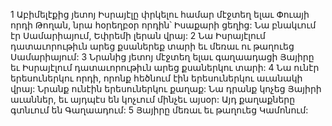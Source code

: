 1 Աբիմելէքից յետոյ Իսրայէլը փրկելու համար մէջտեղ ելաւ Փուայի որդի Թողան, նրա հօրեղբօր որդին՝ Իսաքարի ցեղից: Նա բնակւում էր Սամարիայում, Եփրեմի լերան վրայ: 2 Նա Իսրայէլում դատաւորութիւն արեց քսաներեք տարի եւ մեռաւ ու թաղուեց Սամարիայում: 3 Նրանից յետոյ մէջտեղ ելաւ գաղաադացի Յայիրը եւ Իսրայէլում դատաւորութիւն արեց քսաներկու տարի: 4 Նա ունէր երեսուներկու որդի, որոնք հեծնում էին երեսուներկու աւանակի վրայ: Նրանք ունէին երեսուներկու քաղաք: Նա դրանք կոչեց Յայիրի աւաններ, եւ այդպէս են կոչւում մինչեւ այսօր: Այդ քաղաքները գտնւում են Գաղաադում: 5 Յայիրը մեռաւ եւ թաղուեց Կամոնում:
